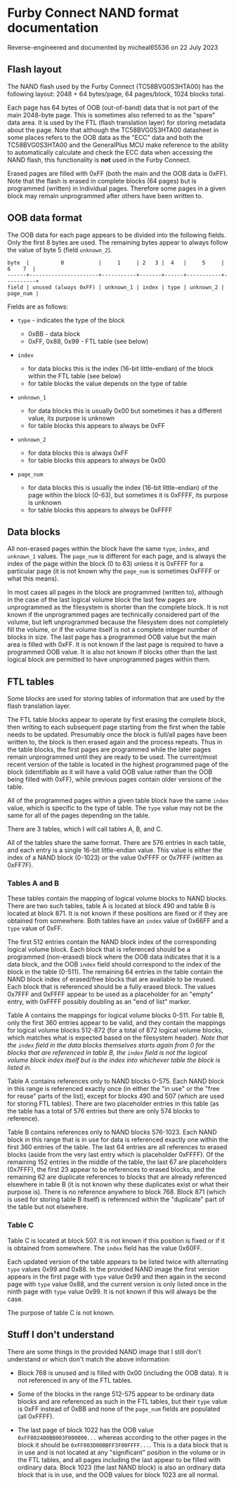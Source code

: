 # Furby Connect NAND format documentation

Reverse-engineered and documented by micheal65536 on 22 July 2023

## Flash layout

The NAND flash used by the Furby Connect (TC58BVG0S3HTA00) has the following layout: 2048 + 64 bytes/page, 64 pages/block, 1024 blocks total.

Each page has 64 bytes of OOB (out-of-band) data that is not part of the main 2048-byte page. This is sometimes also referred to as the "spare" data area. It is used by the FTL (flash translation layer) for storing metadata about the page. Note that although the TC58BVG0S3HTA00 datasheet in some places refers to the OOB data as the "ECC" data and both the TC58BVG0S3HTA00 and the GeneralPlus MCU make reference to the ability to automatically calculate and check the ECC data when accessing the NAND flash, this functionality is **not** used in the Furby Connect.

Erased pages are filled with 0xFF (both the main and the OOB data is 0xFF). Note that the flash is erased in complete blocks (64 pages) but is programmed (written) in individual pages. Therefore some pages in a given block may remain unprogrammed after others have been written to.

## OOB data format

The OOB data for each page appears to be divided into the following fields. Only the first 8 bytes are used. The remaining bytes appear to always follow the value of byte 5 (field `unknown_2`).

```
byte  |          0           |     1     | 2   3 |  4   |     5     |  6    7  |
------+----------------------+-----------+-------+------+-----------+----------+
field | unused (always 0xFF) | unknown_1 | index | type | unknown_2 | page_num | 
```

Fields are as follows:

* `type` - indicates the type of the block
  - 0xBB - data block
  - 0xFF, 0x88, 0x99 - FTL table (see below)

* `index`
  - for data blocks this is the index (16-bit little-endian) of the block within the FTL table (see below)
  - for table blocks the value depends on the type of table

* `unknown_1`
  - for data blocks this is usually 0x00 but sometimes it has a different value, its purpose is unknown
  - for table blocks this appears to always be 0xFF

* `unknown_2`
  - for data blocks this is always 0xFF
  - for table blocks this appears to always be 0x00

* `page_num`
  - for data blocks this is usually the index (16-bit little-endian) of the page within the block (0-63), but sometimes it is 0xFFFF, its purpose is unknown
  - for table blocks this appears to always be 0xFFFF

## Data blocks

All non-erased pages within the block have the same `type`, `index`, and `unknown_1` values. The `page_num` is different for each page, and is always the index of the page within the block (0 to 63) unless it is 0xFFFF for a particular page (it is not known why the `page_num` is sometimes 0xFFFF or what this means).

In most cases all pages in the block are programmed (written to), although in the case of the last logical volume block the last few pages are unprogrammed as the filesystem is shorter than the complete block. It is not known if the unprogrammed pages are technically considered part of the volume, but left unprogrammed because the filesystem does not completely fill the volume, or if the volume itself is not a complete integer number of blocks in size. The last page has a programmed OOB value but the main area is filled with 0xFF. It is not known if the last page is required to have a programmed OOB value. It is also not known if blocks other than the last logical block are permitted to have unprogrammed pages within them.

## FTL tables

Some blocks are used for storing tables of information that are used by the flash translation layer.

The FTL table blocks appear to operate by first erasing the complete block, then writing to each subsequent page starting from the first when the table needs to be updated. Presumably once the block is full/all pages have been written to, the block is then erased again and the process repeats. Thus in the table blocks, the first pages are programmed while the later pages remain unprogrammed until they are ready to be used. The current/most recent version of the table is located in the highest programmed page of the block (identifiable as it will have a valid OOB value rather than the OOB being filled with 0xFF), while previous pages contain older versions of the table.

All of the programmed pages within a given table block have the same `index` value, which is specific to the type of table. The `type` value may not be the same for all of the pages depending on the table.

There are 3 tables, which I will call tables A, B, and C.

All of the tables share the same format. There are 576 entries in each table, and each entry is a single 16-bit little-endian value. This value is either the index of a NAND block (0-1023) or the value 0xFFFF or 0x7FFF (written as 0xFF7F).

### Tables A and B

These tables contain the mapping of logical volume blocks to NAND blocks. There are two such tables, table A is located at block 490 and table B is located at block 871. It is not known if these positions are fixed or if they are obtained from somewhere. Both tables have an `index` value of 0x66FF and a `type` value of 0xFF.

The first 512 entries contain the NAND block index of the corresponding logical volume block. Each block that is referenced should be a programmed (non-erased) block where the OOB data indicates that it is a data block, and the OOB `index` field should correspond to the index of the block in the table (0-511). The remaining 64 entries in the table contain the NAND block index of erased/free blocks that are available to be reused. Each block that is referenced should be a fully erased block. The values 0x7FFF and 0xFFFF appear to be used as a placeholder for an "empty" entry, with 0xFFFF possibly doubling as an "end of list" marker.

Table A contains the mappings for logical volume blocks 0-511. For table B, only the first 360 entries appear to be valid, and they contain the mappings for logical volume blocks 512-872 (for a total of 872 logical volume blocks, which matches what is expected based on the filesystem header). *Note that the `index` field in the data blocks themselves starts again from 0 for the blocks that are referenced in table B, the `index` field is not the logical volume block index itself but is the index into whichever table the block is listed in.*

Table A contains references only to NAND blocks 0-575. Each NAND block in this range is referenced exactly once (in either the "in use" or the "free for reuse" parts of the list), except for blocks 490 and 507 (which are used for storing FTL tables). There are two placeholder entries in this table (as the table has a total of 576 entries but there are only 574 blocks to reference).

Table B contains references only to NAND blocks 576-1023. Each NAND block in this range that is in use for data is referenced exactly one within the first 360 entries of the table. The last 64 entries are all references to erased blocks (aside from the very last entry which is placeholder 0xFFFF). Of the remaining 152 entries in the middle of the table, the last 67 are placeholders (0x7FFF), the first 23 appear to be references to erased blocks, and the remaining 62 are duplicate references to blocks that are already referenced elsewhere in table B (it is not known why these duplicates exist or what their purpose is). There is no reference anywhere to block 768. Block 871 (which is used for storing table B itself) is referenced within the "duplicate" part of the table but not elsewhere.

### Table C

Table C is located at block 507. It is not known if this position is fixed or if it is obtained from somewhere. The `index` field has the value 0x60FF.

Each updated version of the table appears to be listed twice with alternating `type` values 0x99 and 0x88. In the provided NAND image the first version appears in the first page with `type` value 0x99 and then again in the second page with `type` value 0x88, and the current version is only listed once in the ninth page with `type` value 0x99. It is not known if this will always be the case.

The purpose of table C is not known.

## Stuff I don't understand

There are some things in the provided NAND image that I still don't understand or which don't match the above information:

* Block 768 is unused and is filled with 0x00 (including the OOB data). It is not referenced in any of the FTL tables.

* Some of the blocks in the range 512-575 appear to be ordinary data blocks and are referenced as such in the FTL tables, but their `type` value is 0xFF instead of 0xBB and none of the `page_num` fields are populated (all 0xFFFF).

* The last page of block 1022 has the OOB value `0xFF002400BB003F000000...` whereas according to the other pages in the block it should be `0xFF003D00BBFF3F00FFFF...`. This is a data block that is in use and is not located at any "significant" position in the volume or in the FTL tables, and all pages including the last appear to be filled with ordinary data. Block 1023 (the last NAND block) is also an ordinary data block that is in use, and the OOB values for block 1023 are all normal.
